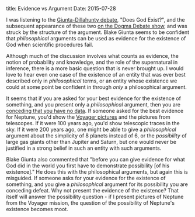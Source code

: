 title: Evidence vs Argument
Date: 2015-07-28

I was listening to the [Giunta-Dillahunty debate], "Does God Exist?", and the subsequent appearance of these two [on the Dogma Debate show], and was struck by the structure of the argument. Blake Giunta seems to be confident that *philosophical* arguments can be used as evidence for the existence of God when scientific procedures fail. 

Although much of the discussion involves what counts as evidence, the notion of probability and knowledge, and the role of the supernatural in inference, there is a more basic question that is never brought up.  I would love to hear even one case of the existence of an entity that was ever best described only in *philosophical* terms, or an entity whose existence we could at some point be confident in through *only* a philosophical argument.  

It seems that if you are asked for your best evidence for the existence of something, and you present only a *philosophical* argument, then you are [conceding that you have no data].  If someone asked for the best evidence for Neptune, you'd show the [Voyager pictures] and the pictures from telescopes.  If it were 100 years ago, you'd show telescopic traces in the sky.  If it were 200 years ago, one might be able to give a *philosophical* argument about the simplicity of 8 planets instead of 6, or the *possibility* of large gas giants other than Jupiter and Saturn, but one would never be justified in a strong belief in such an entity with such arguments.

Blake Giunta also commented that "before you can give evidence for what God did in the world you first have to demonstrate possibility [of his existence]."  He does this with the philosophical arguments, but again this is misguided.  If someone asks for your evidence for the existence of something, and you give a *philosophical* argument for its possibility you are conceding defeat.  Why not present the evidence of the existence?  That itself will answer the possibility question - if I present pictures of Neptune from the Voyager mission, the question of the possibility of Neptune's existence becomes moot.   

[Voyager pictures]: http://voyager.jpl.nasa.gov/imagesvideo/neptune.html
[Giunta-Dillahunty debate]: https://www.youtube.com/watch?v=Ea_p5eQE-iM
[on the Dogma Debate show]: http://www.spreaker.com/user/smalleyandhyso/191-matt-dillahunty-in-studio?utm_source=widget&utm_medium=widget
[conceding that you have no data]: {filename}philosophy_science_.md